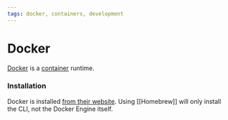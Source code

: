 ```yaml
---
tags: docker, containers, development
---
```


# Docker

[Docker](https://www.docker.com/) is a [container](#Container) runtime.

### Installation

Docker is installed [from their website](https://www.docker.com/). Using [[Homebrew]] will only install the CLI, not the Docker Engine itself.

